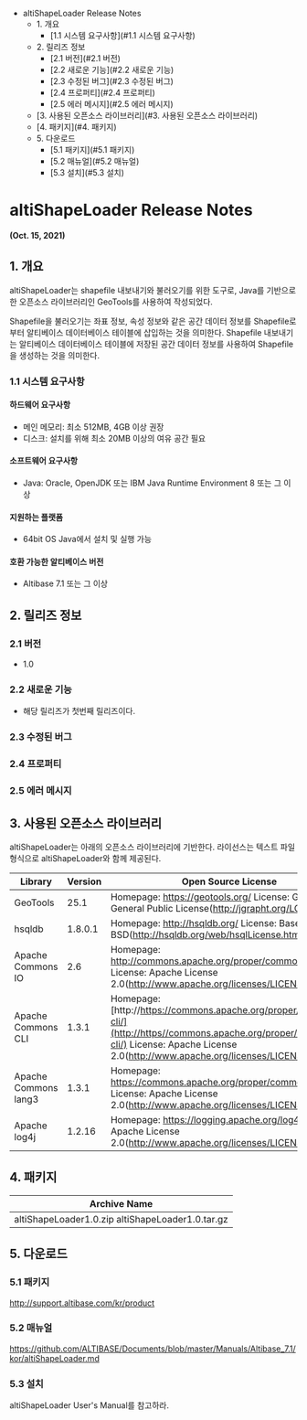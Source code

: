 - altiShapeLoader Release Notes
  - 1\. 개요
    - [1.1 시스템 요구사항](#1.1 시스템 요구사항)
  - 2\. 릴리즈 정보
    - [2.1 버전](#2.1 버전)
    - [2.2 새로운 기능](#2.2 새로운 기능)
    - [2.3 수정된 버그](#2.3 수정된 버그)
    - [2.4 프로퍼티](#2.4 프로퍼티)
    - [2.5 에러 메시지](#2.5 에러 메시지)
  - [3. 사용된 오픈소스 라이브러리](#3. 사용된 오픈소스 라이브러리)
  - [4. 패키지](#4. 패키지)
  - 5\. 다운로드
    - [5.1 패키지](#5.1 패키지)
    - [5.2 매뉴얼](#5.2 매뉴얼)
    - [5.3 설치](#5.3 설치)

# altiShapeLoader Release Notes

**(Oct. 15, 2021)**

## 1. 개요

altiShapeLoader는 shapefile 내보내기와 불러오기를 위한 도구로, Java를 기반으로 한 오픈소스 라이브러리인 GeoTools를 사용하여 작성되었다.

Shapefile을 불러오기는 좌표 정보, 속성 정보와 같은 공간 데이터 정보를 Shapefile로부터 알티베이스 데이터베이스 테이블에 삽입하는 것을 의미한다. Shapefile 내보내기는 알티베이스 데이터베이스 테이블에 저장된 공간 데이터 정보를 사용하여 Shapefile을 생성하는 것을 의미한다.

### 1.1 시스템 요구사항

#### 하드웨어 요구사항

- 메인 메모리: 최소 512MB, 4GB 이상 권장
- 디스크: 설치를 위해 최소 20MB 이상의 여유 공간 필요

#### 소프트웨어 요구사항

- Java: Oracle, OpenJDK 또는 IBM Java Runtime Environment 8 또는 그 이상

#### 지원하는 플랫폼

- 64bit OS Java에서 설치 및 실행 가능

#### 호환 가능한 알티베이스 버전

- Altibase 7.1 또는 그 이상

## 2. 릴리즈 정보

### 2.1 버전

- 1.0

### 2.2 새로운 기능

- 해당 릴리즈가 첫번째 릴리즈이다.

### 2.3 수정된 버그

### 2.4 프로퍼티

### 2.5 에러 메시지

## 3. 사용된 오픈소스 라이브러리

altiShapeLoader는 아래의 오픈소스 라이브러리에 기반한다. 라이선스는 텍스트 파일 형식으로 altiShapeLoader와 함께 제공된다.

| Library              | Version | Open Source License                                          |
| -------------------- | ------- | ------------------------------------------------------------ |
| GeoTools             | 25.1    | Homepage: https://geotools.org/ License: GNU Lesser General Public License(http://jgrapht.org/LGPL.html) |
| hsqldb               | 1.8.0.1 | Homepage: http://hsqldb.org/ License: Based on BSD(http://hsqldb.org/web/hsqlLicense.html) |
| Apache Commons IO    | 2.6     | Homepage: http://commons.apache.org/proper/commons-io/ License: Apache License 2.0(http://www.apache.org/licenses/LICENSE-2.0.txt) |
| Apache Commons CLI   | 1.3.1   | Homepage: [http://https://commons.apache.org/proper/commons-cli/](http://https//commons.apache.org/proper/commons-cli/) License: Apache License 2.0(http://www.apache.org/licenses/LICENSE-2.0.txt) |
| Apache Commons lang3 | 1.3.1   | Homepage: https://commons.apache.org/proper/commons-lang/ License: Apache License 2.0(http://www.apache.org/licenses/LICENSE-2.0.txt) |
| Apache log4j         | 1.2.16  | Homepage: https://logging.apache.org/log4j/ License: Apache License 2.0(http://www.apache.org/licenses/LICENSE-2.0.txt) |

## 4. 패키지

| Archive Name                                     |
| ------------------------------------------------ |
| altiShapeLoader1.0.zip altiShapeLoader1.0.tar.gz |

## 5. 다운로드

### 5.1 패키지

http://support.altibase.com/kr/product

### 5.2 매뉴얼

https://github.com/ALTIBASE/Documents/blob/master/Manuals/Altibase_7.1/kor/altiShapeLoader.md

### 5.3 설치

altiShapeLoader User's Manual를 참고하라.